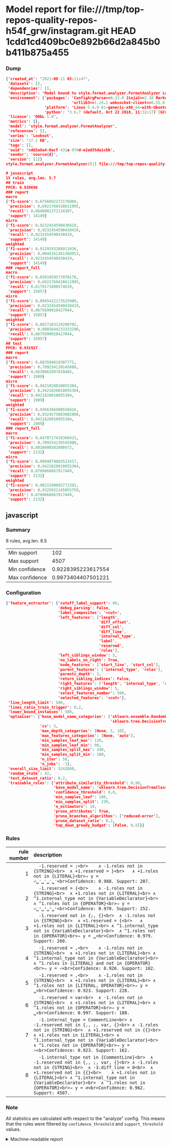 # Model report for file:///tmp/top-repos-quality-repos-h54f_grw/instagram.git HEAD 1cdd1cd409bc0e892b66d2a845b0b411b875a455

### Dump

```json
{'created_at': '2021-08-21 03:11:47',
 'datasets': [],
 'dependencies': [],
 'description': 'Model bound to style.format.analyzer.FormatAnalyzer Lookout analyzer.',
 'environment': {'packages': 'ConfigArgParse==0.13.0 Jinja2==2.10 MarkupSafe==1.1.1 PyStemmer==1.3.0 PyYAML==5.1 Pympler==0.5 SQLAlchemy==1.2.10 SQLAlchemy-Utils==0.33.3 asdf==2.3.2 bblfsh==2.12.7 boto==2.49.0 boto3==1.9.130 botocore==1.12.130 cachetools==2.0.1 certifi==2019.3.9 chardet==3.0.4 clint==0.5.1 docker==3.7.0 docker-pycreds==0.4.0 dulwich==0.19.11 grpcio==1.19.0 grpcio-tools==1.19.0 humanfriendly==4.16.1 humanize==0.5.1 idna==2.8 jmespath==0.9.4 jsonschema==2.6.0 lookout-sdk==0.4.1 lookout-sdk-ml==0.19.0 lookout-style==0.2.0 lz4==2.1.6 modelforge==0.12.1 numpy==1.16.2 packaging==19.0 pandas==0.22.0 pip==19.0.3 protobuf==3.7.0 psycopg2-binary==2.7.5 pygtrie==2.3 pyparsing==2.3.1 python-dateutil==2.8.0 python-igraph==0.7.1.post6 pytz==2019.1 requests==2.21.0 requirements-parser==0.2.0 scikit-learn==0.20.1 scikit-optimize==0.5.2 scipy==1.2.1 semantic-version==2.6.0 setuptools==40.8.0 six==1.12.0 smart-open==1.8.1 sourced-ml==0.8.2 spdx==2.5.0 stringcase==1.2.0 tabulate==0.8.2 tqdm==4.31.1 '
                             'urllib3==1.24.1 websocket-client==0.55.0 xxhash==1.3.0',
                 'platform': 'Linux-5.4.0-81-generic-x86_64-with-Ubuntu-18.04-bionic',
                 'python': '3.6.7 (default, Oct 22 2018, 11:32:17) [GCC 8.2.0]'},
 'license': 'ODbL-1.0',
 'metrics': {},
 'model': 'style.format.analyzer.FormatAnalyzer',
 'references': [],
 'series': 'Lookout',
 'size': '17.1 kB',
 'tags': [],
 'uuid': 'cdd3a8a4-0acf-431a-976d-e2ad35da1cbb',
 'vendor': 'source{d}',
 'version': [1]}
style.format.analyzer.FormatAnalyzer/[1] file:///tmp/top-repos-quality-repos-h54f_grw/instagram.git 1cdd1cd409bc0e892b66d2a845b0b411b875a455

# javascript
15 rules, avg.len. 5.7
## train
PPCR: 0.939696
### report
macro
{'f1-score': 0.6756092272176004,
 'precision': 0.6921760428611995,
 'recall': 0.6648001372134307,
 'support': 14149}
micro
{'f1-score': 0.9232454590430419,
 'precision': 0.9232454590430419,
 'recall': 0.9232454590430419,
 'support': 14149}
weighted
{'f1-score': 0.9129193288913936,
 'precision': 0.9044161361368913,
 'recall': 0.9232454590430419,
 'support': 14149}
### report_full
macro
{'f1-score': 0.6501059577078178,
 'precision': 0.6921760428611995,
 'recall': 0.6179171808574639,
 'support': 15057}
micro
{'f1-score': 0.8945422173525988,
 'precision': 0.9232454590430419,
 'recall': 0.8675699010427044,
 'support': 15057}
weighted
{'f1-score': 0.8827163124200702,
 'precision': 0.9001644233333296,
 'recall': 0.8675699010427044,
 'support': 15057}
## test
PPCR: 0.932927
### report
macro
{'f1-score': 0.683594018307771,
 'precision': 0.709254139145088,
 'recall': 0.6638862897810485,
 'support': 1989}
micro
{'f1-score': 0.9421820010055304,
 'precision': 0.9421820010055304,
 'recall': 0.9421820010055304,
 'support': 1989}
weighted
{'f1-score': 0.9366366480558416,
 'precision': 0.9324575803002808,
 'recall': 0.9421820010055304,
 'support': 1989}
### report_full
macro
{'f1-score': 0.6470717416300421,
 'precision': 0.709254139145088,
 'recall': 0.6016608582886672,
 'support': 2132}
micro
{'f1-score': 0.9094879883523417,
 'precision': 0.9421820010055304,
 'recall': 0.8789868667917449,
 'support': 2132}
weighted
{'f1-score': 0.9021599692772391,
 'precision': 0.9325931145055759,
 'recall': 0.8789868667917449,
 'support': 2132}
```

## javascript
### Summary
8 rules, avg.len. 6.5

| | |
|-|-|
|Min support|102|
|Max support|4507|
|Min confidence|0.9228395223617554|
|Max confidence|0.9973404407501221|

### Configuration

```json
{'feature_extractor': {'cutoff_label_support': 80,
                       'debug_parsing': False,
                       'label_composites': '<cut>',
                       'left_features': ['length',
                                         'diff_offset',
                                         'diff_col',
                                         'diff_line',
                                         'internal_type',
                                         'label',
                                         'reserved',
                                         'roles'],
                       'left_siblings_window': 5,
                       'no_labels_on_right': True,
                       'node_features': ['start_line', 'start_col'],
                       'parent_features': ['internal_type', 'roles'],
                       'parents_depth': 2,
                       'return_sibling_indices': False,
                       'right_features': ['length', 'internal_type', 'reserved', 'roles'],
                       'right_siblings_window': 5,
                       'select_features_number': 500,
                       'selected_features': '<cut>'},
 'line_length_limit': 500,
 'lines_ratio_train_trigger': 0.2,
 'lower_bound_instances': 500,
 'optimizer': {'base_model_name_categories': ['sklearn.ensemble.RandomForestClassifier',
                                              'sklearn.tree.DecisionTreeClassifier'],
               'cv': 3,
               'max_depth_categories': [None, 5, 10],
               'max_features_categories': [None, 'auto'],
               'min_samples_leaf_max': 120,
               'min_samples_leaf_min': 90,
               'min_samples_split_max': 240,
               'min_samples_split_min': 180,
               'n_iter': 50,
               'n_jobs': -1},
 'overall_size_limit': 5242880,
 'random_state': 42,
 'test_dataset_ratio': 0.2,
 'trainable_rules': {'attribute_similarity_threshold': 0.98,
                     'base_model_name': 'sklearn.tree.DecisionTreeClassifier',
                     'confidence_threshold': 0.8,
                     'min_samples_leaf': 100,
                     'min_samples_split': 239,
                     'n_estimators': 10,
                     'prune_attributes': True,
                     'prune_branches_algorithms': ['reduced-error'],
                     'prune_dataset_ratio': 0.2,
                     'top_down_greedy_budget': [False, 0.5]}}
```

### Rules

| rule number | description |
|----:|:-----|
| 1 | `  -1.reserved = ;<br>	∧ -1.roles not in {STRING}<br>	∧ +1.reserved = }<br>	∧ +1.roles not in {LITERAL}<br>⇒ y = ⏎␣⁻␣⁻␣⁻␣⁻<br>Confidence: 0.988. Support: 207.` |
| 2 | `  -1.reserved = {<br>	∧ -1.roles not in {STRING}<br>	∧ +1.roles not in {LITERAL}<br>	∧ ^1.internal_type not in {VariableDeclarator}<br>	∧ ^1.roles not in {OPERATOR}<br>⇒ y = ⏎␣⁺␣⁺␣⁺␣⁺<br>Confidence: 0.970. Support: 252.` |
| 3 | `  -1.reserved not in {;, {}<br>	∧ -1.roles not in {STRING}<br>	∧ +1.reserved = {<br>	∧ +1.roles not in {LITERAL}<br>	∧ ^1.internal_type not in {VariableDeclarator}<br>	∧ ^1.roles not in {OPERATOR}<br>⇒ y = ␣<br>Confidence: 0.979. Support: 260.` |
| 4 | `  -1.reserved = ,<br>	∧ -1.roles not in {STRING}<br>	∧ +1.roles not in {LITERAL}<br>	∧ ^1.internal_type not in {VariableDeclarator}<br>	∧ ^1.roles in {LITERAL} and not in {OPERATOR}<br>⇒ y = ⏎<br>Confidence: 0.926. Support: 102.` |
| 5 | `  -1.reserved = ,<br>	∧ -1.roles not in {STRING}<br>	∧ +1.roles not in {LITERAL}<br>	∧ ^1.roles not in {LITERAL, OPERATOR}<br>⇒ y = ␣<br>Confidence: 0.923. Support: 228.` |
| 6 | `  -1.reserved = var<br>	∧ -1.roles not in {STRING}<br>	∧ +1.roles not in {LITERAL}<br>	∧ ^1.roles not in {OPERATOR}<br>⇒ y = ␣<br>Confidence: 0.997. Support: 188.` |
| 7 | `  -1.internal_type = CommentLine<br>	∧ -1.reserved not in {,, ;, var, {}<br>	∧ -1.roles not in {STRING}<br>	∧ +1.reserved not in {{}<br>	∧ +1.roles not in {LITERAL}<br>	∧ ^1.internal_type not in {VariableDeclarator}<br>	∧ ^1.roles not in {OPERATOR}<br>⇒ y = ⏎<br>Confidence: 0.923. Support: 162.` |
| 8 | `  -1.internal_type not in {CommentLine}<br>	∧ -1.reserved not in {,, ;, var, {}<br>	∧ -1.roles not in {STRING}<br>	∧ -3.diff_line = 0<br>	∧ +1.reserved not in {{}<br>	∧ +1.roles not in {LITERAL}<br>	∧ ^1.internal_type not in {VariableDeclarator}<br>	∧ ^1.roles not in {OPERATOR}<br>⇒ y = ∅<br>Confidence: 0.962. Support: 4507.` |

### Note
All statistics are calculated with respect to the "analyze" config. This means that the rules were filtered by
`confidence_threshold` and `support_threshold` values.

<details>
    <summary>Machine-readable report</summary>
```json
{"javascript": {"avg_rule_len": 6.5, "max_conf": 0.9973404407501221, "max_support": 4507, "min_conf": 0.9228395223617554, "min_support": 102, "num_rules": 8}}
```
</details>
